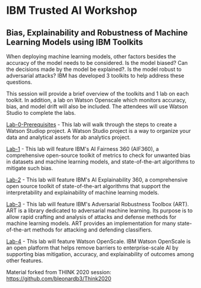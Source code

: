 # IBM Trusted AI Workshop
## Bias, Explainability and Robustness of Machine Learning Models using IBM Toolkits
 
When deploying machine learning models, other factors besides the accuracy of the model needs to be considered. Is the model biased? Can the decisions made by the model be explained?. Is the model robust to adversarial attacks? IBM has developed 3 toolkits to help address these questions.

This session will provide a brief overview of the toolkits and 1 lab on each toolkit. In addition, a lab on Watson Openscale which monitors accuracy, bias, and model drift will also be included. The attendees will use Watson Studio to complete the labs.

[Lab-0-Prerequisites](Lab-0-Prerequisites) - This lab will walk through the steps to create a Watson Studiop project. A Watson Studio project is a way to organize your data and analytical assets for ab analytics project. 

[Lab-1](Lab-1) - This lab will feature IBM's AI Fairness 360 (AIF360), a comprehensive open-source toolkit of metrics to check for unwanted bias in datasets and machine learning models, and state-of-the-art algorithms to mitigate such bias.  

[Lab-2](Lab-2) - This lab will feature IBM's AI Explainability 360, a comprehensive open source toolkit of state-of-the-art algorithms that support the interpretability and explainability of machine learning models. 

[Lab-3](Lab-3) - This lab will feature IBM's Adversarial Robustness Toolbox (ART). ART is a library dedicated to adversarial machine learning. Its purpose is to allow rapid crafting and analysis of attacks and defense methods for machine learning models. ART provides an implementation for many state-of-the-art methods for attacking and defending classifiers.

[Lab-4](Lab-4) - This lab will feature Watson OpenScale. IBM Watson OpenScale is an open platform that helps remove barriers to enterprise-scale AI by supporting bias mitigation, accuracy, and explainability of outcomes among other features. 

Material forked from THINK 2020 session: https://github.com/bleonardb3/Think2020

